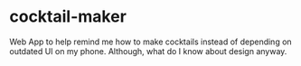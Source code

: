 # cocktail-maker
Web App to help remind me how to make cocktails instead of depending on outdated UI on my phone. Although, what do I know about design anyway.  
